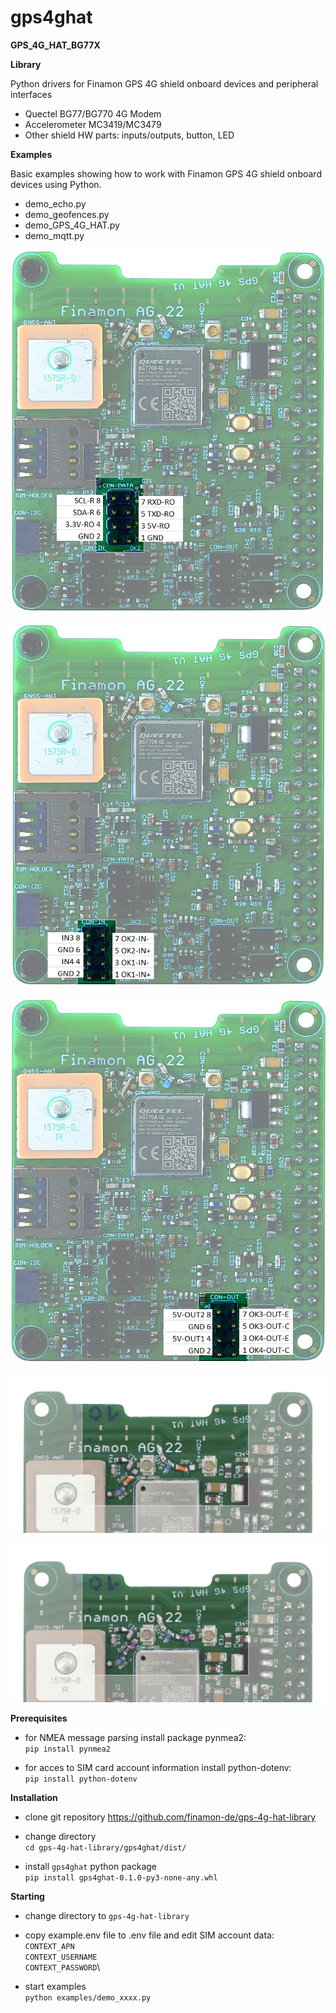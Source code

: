 # gps4ghat
**GPS_4G_HAT_BG77X** 

**Library**

Python drivers for Finamon GPS 4G shield onboard devices and peripheral interfaces
- Quectel BG77/BG770 4G Modem
- Accelerometer MC3419/MC3479
- Other shield HW parts: inputs/outputs, button, LED
  
**Examples**

Basic examples showing how to work with Finamon GPS 4G shield onboard devices using Python.
- demo_echo.py
- demo_geofences.py
- demo_GPS_4G_HAT.py
- demo_mqtt.py 

![CON_DATA_jpg](./res/GPS_4G_HAT_CON_DATA.jpg)

![CON_IN_jpg](./res/GPS_4G_HAT_CON_IN.jpg)

![CON_OUT_jpg](./res/GPS_4G_HAT_CON_OUT.jpg)

![CON_ANT_jpg](./res/GPS_4G_HAT_ANT_INTERN.jpg)

![CON_ANT_jpg](./res/GPS_4G_HAT_ANT_EXTERN.jpg)

**Prerequisites**
- for NMEA message parsing install package pynmea2:\
  `pip install pynmea2`
  
- for acces to SIM card account information install python-dotenv:\
  `pip install python-dotenv`

**Installation**  
- clone git repository https://github.com/finamon-de/gps-4g-hat-library

- change directory\
  `cd gps-4g-hat-library/gps4ghat/dist/`

- install `gps4ghat` python package\
  `pip install gps4ghat-0.1.0-py3-none-any.whl`

**Starting**  
- change directory to `gps-4g-hat-library` 

- copy example.env file to .env file and edit SIM account data:\
  `CONTEXT_APN`\
  `CONTEXT_USERNAME`\
  `CONTEXT_PASSWORD`\
  
- start examples\
  `python examples/demo_xxxx.py`


  
